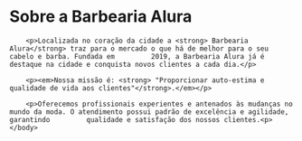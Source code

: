 <!DOCTYPE html>
<html lang="pt-br">
    <head>
        <meta charset="UTF-8">
        <title>Barbearia Alura</title>     
    </head>   
    <body>
        <h1>Sobre a Barbearia Alura</h1>

        <p>Localizada no coração da cidade a <strong> Barbearia Alura</strong> traz para o mercado o que há de melhor para o seu cabelo e barba. Fundada em         2019, a Barbearia Alura já é destaque na cidade e conquista novos clientes a cada dia.</p>

        <p><em>Nossa missão é: <strong> "Proporcionar auto-estima e qualidade de vida aos clientes"</strong>.</em></p>

        <p>Oferecemos profissionais experientes e antenados às mudanças no mundo da moda. O atendimento possui padrão de excelência e agilidade, garantindo         qualidade e satisfação dos nossos clientes.<p>
    </body>
</html>
